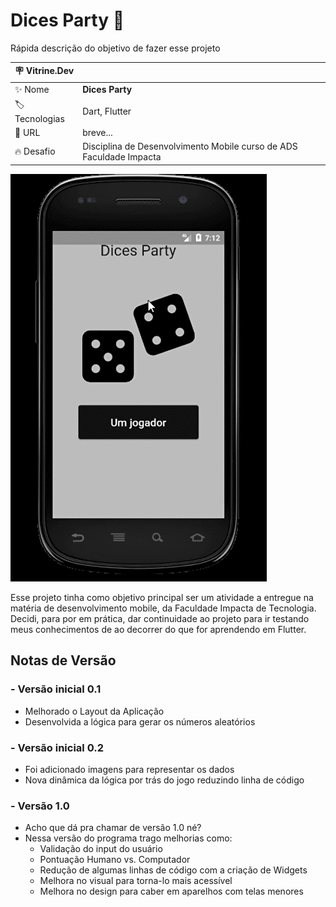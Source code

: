 # Dices Party :game_die:

Rápida descrição do objetivo de fazer esse projeto

| :placard: Vitrine.Dev |     |
| -------------  | --- |
| :sparkles: Nome        | **Dices Party**
| :label: Tecnologias | Dart, Flutter
| :rocket: URL         | breve...
| :fire: Desafio     | Disciplina de Desenvolvimento Mobile curso de ADS Faculdade Impacta

<!-- Inserir imagem com a #vitrinedev ao final do link -->
![](./assets/demo-app.gif#vitrinedev)

Esse projeto tinha como objetivo principal ser um atividade a entregue na matéria de desenvolvimento mobile, da Faculdade Impacta de Tecnologia.
Decidi, para por em prática, dar continuidade ao projeto para ir testando meus conhecimentos de ao decorrer do que for aprendendo em Flutter.

## Notas de Versão

### - Versão inicial 0.1
- Melhorado o Layout da Aplicação
- Desenvolvida a lógica para gerar os números aleatórios

### - Versão inicial 0.2
- Foi adicionado imagens para representar os dados
- Nova dinâmica da lógica por trás do jogo reduzindo linha de código

### -  Versão 1.0
- Acho que dá pra chamar de versão 1.0 né?
- Nessa versão do programa trago melhorias como:
  * Validação do input do usuário
  * Pontuação Humano vs. Computador
  * Redução de algumas linhas de código com a criação de Widgets
  * Melhora no visual para torna-lo mais acessível
  * Melhora no design para caber em aparelhos com telas menores
